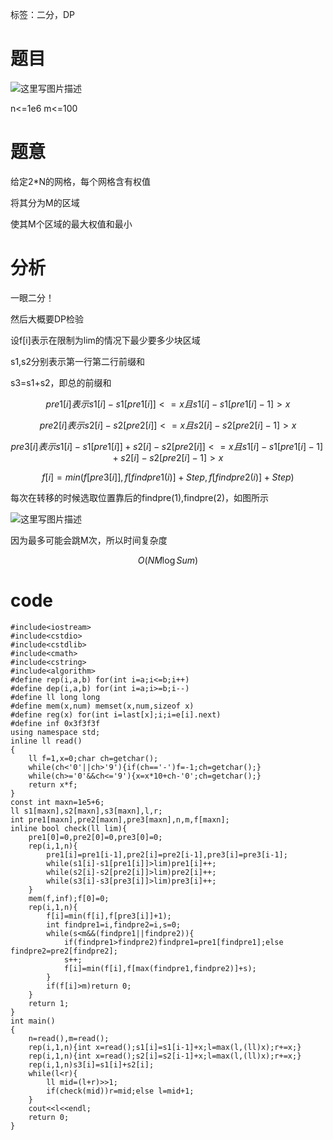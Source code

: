 ﻿---
subtitle: "法法！"
tags: 
 - 基础算法-二分
 - DP-杂题
grammar_cjkRuby: true
catalog: true
layout:  post
header-img: "img/header/P8.jpg"
preview-img: "/img/preview/P8.jpg"
---
标签：二分，DP

# 题目

![这里写图片描述](http://img.blog.csdn.net/20180301092843255?watermark/2/text/aHR0cDovL2Jsb2cuY3Nkbi5uZXQvcXdlcnR5MTEyNQ==/font/5a6L5L2T/fontsize/400/fill/I0JBQkFCMA==/dissolve/70)

n<=1e6 m<=100

# 题意

给定2*N的网格，每个网格含有权值

将其分为M的区域

使其M个区域的最大权值和最小

# 分析

一眼二分！

然后大概要DP检验

设f[i]表示在限制为lim的情况下最少要多少块区域

s1,s2分别表示第一行第二行前缀和

s3=s1+s2，即总的前缀和

$$pre1[i]表示s1[i]-s1[pre1[i]]<=x且s1[i]-s1[pre1[i]-1]>x$$

$$pre2[i]表示s2[i]-s2[pre2[i]]<=x且s2[i]-s2[pre2[i]-1]>x$$

$$pre3[i]表示s1[i]-s1[pre1[i]]+s2[i]-s2[pre2[i]]<=x且s1[i]-s1[pre1[i]-1]+s2[i]-s2[pre2[i]-1]>x$$

$$f[i]=min(f[pre3[i]],f[findpre1(i)]+Step,f[findpre2(i)]+Step)$$

每次在转移的时候选取位置靠后的findpre(1),findpre(2)，如图所示

![这里写图片描述](http://img.blog.csdn.net/20180301094921611?watermark/2/text/aHR0cDovL2Jsb2cuY3Nkbi5uZXQvcXdlcnR5MTEyNQ==/font/5a6L5L2T/fontsize/400/fill/I0JBQkFCMA==/dissolve/70)

因为最多可能会跳M次，所以时间复杂度

$$O(NM\log Sum)$$

# code
```
#include<iostream>
#include<cstdio>
#include<cstdlib>
#include<cmath>
#include<cstring>
#include<algorithm>
#define rep(i,a,b) for(int i=a;i<=b;i++)
#define dep(i,a,b) for(int i=a;i>=b;i--)
#define ll long long
#define mem(x,num) memset(x,num,sizeof x)
#define reg(x) for(int i=last[x];i;i=e[i].next)
#define inf 0x3f3f3f
using namespace std;
inline ll read()
{
	ll f=1,x=0;char ch=getchar();
	while(ch<'0'||ch>'9'){if(ch=='-')f=-1;ch=getchar();}
	while(ch>='0'&&ch<='9'){x=x*10+ch-'0';ch=getchar();}
	return x*f;
}
const int maxn=1e5+6;
ll s1[maxn],s2[maxn],s3[maxn],l,r;
int pre1[maxn],pre2[maxn],pre3[maxn],n,m,f[maxn];
inline bool check(ll lim){
	pre1[0]=0,pre2[0]=0,pre3[0]=0;
	rep(i,1,n){
		pre1[i]=pre1[i-1],pre2[i]=pre2[i-1],pre3[i]=pre3[i-1];
		while(s1[i]-s1[pre1[i]]>lim)pre1[i]++;
		while(s2[i]-s2[pre2[i]]>lim)pre2[i]++;
		while(s3[i]-s3[pre3[i]]>lim)pre3[i]++;
	}
	mem(f,inf);f[0]=0;
	rep(i,1,n){
		f[i]=min(f[i],f[pre3[i]]+1);
		int findpre1=i,findpre2=i,s=0;
		while(s<m&&(findpre1||findpre2)){
			if(findpre1>findpre2)findpre1=pre1[findpre1];else findpre2=pre2[findpre2];
			s++;
			f[i]=min(f[i],f[max(findpre1,findpre2)]+s);
		}
		if(f[i]>m)return 0;
	}
	return 1;
}
int main()
{
	n=read(),m=read();
	rep(i,1,n){int x=read();s1[i]=s1[i-1]+x;l=max(l,(ll)x);r+=x;}
	rep(i,1,n){int x=read();s2[i]=s2[i-1]+x;l=max(l,(ll)x);r+=x;}
	rep(i,1,n)s3[i]=s1[i]+s2[i];
	while(l<r){
		ll mid=(l+r)>>1;
		if(check(mid))r=mid;else l=mid+1;
	}
	cout<<l<<endl;
	return 0;
}
```


